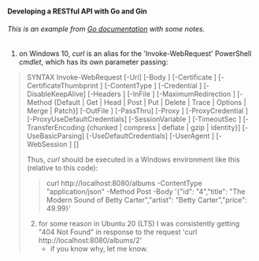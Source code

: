#### Developing a RESTful API with Go and Gin

###### This is an example from [Go documentation](https://go.dev/doc/tutorial/web-service-gin) with some notes.


1) on Windows 10, *curl* is an alias for the 'Invoke-WebRequest' PowerShell *cmdlet*, which has its own parameter passing:

>SYNTAX
>    Invoke-WebRequest [-Uri] <Uri> [-Body <Object>] [-Certificate <X509Certificate>] [-CertificateThumbprint <String>]
>    [-ContentType <String>] [-Credential <PSCredential>] [-DisableKeepAlive] [-Headers <IDictionary>] [-InFile <String>]
>	 [-MaximumRedirection <Int32>] [-Method {Default | Get | Head | Post | Put | Delete | Trace | Options | Merge | Patch}]
>	 [-OutFile <String>] [-PassThru] [-Proxy <Uri>] [-ProxyCredential <PSCredential>] [-ProxyUseDefaultCredentials]
>    [-SessionVariable <String>] [-TimeoutSec <Int32>] [-TransferEncoding {chunked | compress | deflate | gzip | identity}]
>	 [-UseBasicParsing] [-UseDefaultCredentials] [-UserAgent <String>] [-WebSession <WebRequestSession>] [<CommonParameters>]

Thus, *curl* should be executed in a Windows environment like this (relative to this code):
>	curl http://localhost:8080/albums -ContentType "application/json" -Method Post -Body '{"id": "4","title": "The Modern Sound of Betty Carter","artist": "Betty Carter","price": 49.99}'
	
2) for some reason in Ubuntu 20 (LTS) I was consistently getting "404 Not Found" in response to the request 'curl http://localhost:8080/albums/2'
	* if you know why, let me know.
